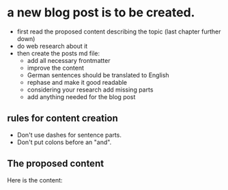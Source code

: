 # a new blog post is to be created.

- first read the proposed content describing the topic (last chapter further down)
- do web research about it
- then create the posts md file:
  - add all necessary frontmatter
  - improve the content
  - German sentences should be translated to English
  - rephase and make it good readable
  - considering your research add missing parts
  - add anything needed for the blog post

## rules for content creation

- Don't use dashes for sentence parts.
- Don't put colons before an "and".

## The proposed content

Here is the content:
